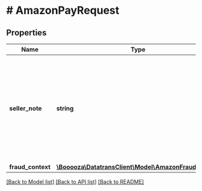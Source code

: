 # # AmazonPayRequest

## Properties

Name | Type | Description | Notes
------------ | ------------- | ------------- | -------------
**seller_note** | **string** | Represents a description of the billing agreement that is shown in emails to the buyer and on the Amazon Pay website. | [optional]
**fraud_context** | [**\Booooza\DatatransClient\Model\AmazonFraudContext**](AmazonFraudContext.md) |  | [optional]

[[Back to Model list]](../../README.md#models) [[Back to API list]](../../README.md#endpoints) [[Back to README]](../../README.md)
